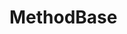 #  MethodBase

<api-schema openapi-path="../../../api-specs/swagger-otr-api.json" name="MethodBase"/>